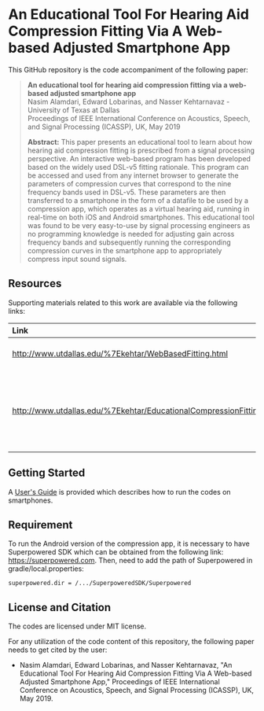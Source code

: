 # An Educational Tool For Hearing Aid Compression Fitting Via A Web-based Adjusted Smartphone App


This GitHub repository is the code accompaniment of the following paper:
> **An educational tool for hearing aid compression fitting via a web-based adjusted smartphone app**<br>
> Nasim Alamdari, Edward Lobarinas, and Nasser Kehtarnavaz - University of Texas at Dallas<br>
> Proceedings of IEEE International Conference on Acoustics, Speech, and Signal Processing (ICASSP), UK, May 2019<br>
>
> **Abstract:** This paper presents an educational tool to learn about how hearing aid compression fitting is prescribed from a signal processing perspective. An interactive web-based program has been developed based on the widely used DSL-v5 fitting rationale. This program can be accessed and used from any internet browser to generate the parameters of compression curves that correspond to the nine frequency bands used in DSL-v5. These parameters are then transferred to a smartphone in the form of a datafile to be used by a compression app, which operates as a virtual hearing aid, running in real-time on both iOS and Android smartphones. This educational tool was found to be very easy-to-use by signal processing engineers as no programming knowledge is needed for adjusting gain across frequency bands and subsequently running the corresponding compression curves in the smartphone app to appropriately compress input sound signals.

## Resources

Supporting materials related to this work are available via the following links:

|**Link**|Description
|:-------|:----------
|http://www.utdallas.edu/%7Ekehtar/WebBasedFitting.html| Web-based Compression Fitting 
|http://www.utdallas.edu/%7Ekehtar/EducationalCompressionFitting.mp4| A videoclip showing the web-based compression program and the compression app

## Getting Started

A [User's Guide](UsersGuide-CompressionFitting.pdf) is provided which describes how to run the codes on smartphones.

## Requirement
To run the Android version of the compression app, it is necessary to have Superpowered SDK which can be obtained from the following link: https://superpowered.com.
Then, need to add the path of Superpowered in gradle/local.properties:

    superpowered.dir = /.../SuperpoweredSDK/Superpowered


## License and Citation
The codes are licensed under MIT license.

For any utilization of the code content of this repository, the following paper needs to get cited by the user:

- Nasim Alamdari, Edward Lobarinas, and Nasser Kehtarnavaz, "An Educational Tool For Hearing Aid Compression Fitting Via A Web-based Adjusted Smartphone App," Proceedings of IEEE International Conference on Acoustics, Speech, and Signal Processing (ICASSP), UK, May 2019.
